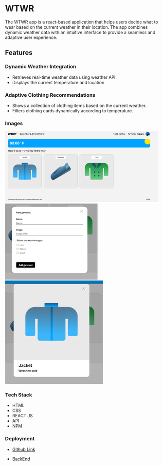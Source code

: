 # WTWR

The WTWR app is a react-based application that helps users decide what to wear based on the current weather in their location. The app combines dynamic weather data with an intuitive interface to provide a seamless and adaptive user experience.

## Features

### Dynamic Weather Integration

- Retrieves real-time weather data using weather API.
- Displays the current temperature and location.

### Adaptive Clothing Recommendations

- Shows a collection of clothing items based on the current weather.
- Filters clothing cards dynamically according to temperature.

### Images

![Image](src/assets/front.png)
![Image](src/assets/modal.png)
![Image](src/assets/preview.png)

### Tech Stack

- HTML
- CSS
- REACT JS
- API
- NPM

### Deployment

- [Github Link](https://mdhamdan-13.github.io/se_project_react/)

- [BackEnd](https://github.com/MdHamdan-13/se_project_express.git)

